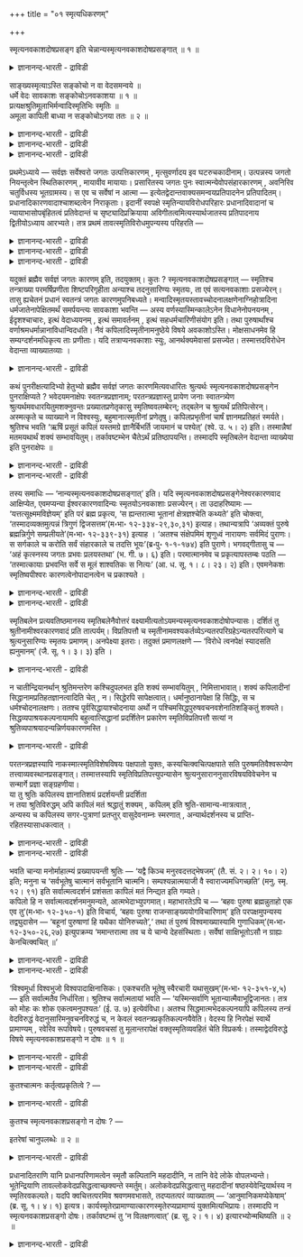 +++
title = "०१ स्मृत्यधिकरणम्"

+++

स्मृत्यनवकाशदोषप्रसङ्ग इति चेन्नान्यस्मृत्यनवकाशदोषप्रसङ्गात् ॥ १ ॥  
<details><summary>ज्ञानानन्द-भारती - द्राविडी</summary>

स्म्रुयऩवगासदो षप्रसङ्ग इदि सेन्नान्यस्म्रुदत्यऩवगासदोषप्रसङ्गात् ॥ १ ॥
</details>

साङ्ख्यस्मृत्याऽस्ति सङ्कोचो न वा वेदसमन्वये ॥  
धर्मे वेदः सावकाशः सङ्कोचोऽनवकाशया ॥ १ ॥  
प्रत्यक्षश्रुतिमूलाभिर्मन्वादिस्मृतिभिः स्मृतिः ॥  
अमूला कापिली बाध्या न सङ्कोचोऽनया ततः ॥ २ ॥  
<details><summary>ज्ञानानन्द-भारती - द्राविडी</summary>

--वैयासिक-न्यायमाला
</details>

<details><summary>ज्ञानानन्द-भारती - द्राविडी</summary>

वेदत्तिऩ् समऩ्वयत्तिऱ्कु (ऒत्तदीर्माऩत्तिऱ्कु) साङ्गियरिऩ् स्मिरुदियिऩाल् सङ्गोसम् (ऒडुक्कम्) उण्डा, अल्लदु किडैयादा? तर्म विषयत्तिल् वेदम् इडमुळ्ळ ताग इरुक्किऱदु वेऱु इडमिल्लाद साङ्गियस्मिरुदियिऩाल् (वेदत्तिऱ्कु) सङ्गोसम् उण्डु।
</details>

<details><summary>ज्ञानानन्द-भारती - द्राविडी</summary>

पिरत्यक्षमाऩ वेदत्तै आदारमागक् कॊण्डि रुक्कुम् मऩु मुदलाऩवर्गळिऩ् स्मिरुदिगळाल्, आदारमऱ्ऱ ताय् कबिलराल् सॊल्लप्पडुम् स्मिरुदि पादिक्कप्पट्ट तेयागुम्। आगैयाल् अदऩाल् (वेदत्तिऱ्कु) सङ्गोसम् किडैयादु।
</details>

प्रथमेऽध्याये — सर्वज्ञः सर्वेश्वरो जगतः उत्पत्तिकारणम् , मृत्सुवर्णादय इव घटरुचकादीनाम्। उत्पन्नस्य जगतो नियन्तृत्वेन स्थितिकारणम् , मायावीव मायायाः। प्रसारितस्य जगतः पुनः स्वात्मन्येवोपसंहारकारणम् , अवनिरिव चतुर्विधस्य भूतग्रामस्य। स एव च सर्वेषां न आत्मा — इत्येतद्वेदान्तवाक्यसमन्वयप्रतिपादनेन प्रतिपादितम्। प्रधानादिकारणवादाश्चाशब्दत्वेन निराकृताः। इदानीं स्वपक्षे स्मृतिन्यायविरोधपरिहारः प्रधानादिवादानां च न्यायाभासोपबृंहितत्वं प्रतिवेदान्तं च सृष्ट्यादिप्रक्रियाया अविगीतत्वमित्यस्यार्थजातस्य प्रतिपादनाय द्वितीयोऽध्याय आरभ्यते। तत्र प्रथमं तावत्स्मृतिविरोधमुपन्यस्य परिहरति —

<details><summary>ज्ञानानन्द-भारती - द्राविडी</summary>

(मुदलावदाऩ समन्वयात्यायत्तिल् सर्वजगत् तिऩ् उत्पत्ति, स्तिदि, लय, कारणम् पिरह्मम्। इदु अत्विदीयम्। सर्वात्मा ऎऩ्ऱु तीर्माऩित्तु ऎल्ला उबनिषत्तुक्कळुक्कुम् इन्द प्रह्मत्तिल् ताऩ् समन्वयम् (तात्पर्यम्) ऎऩ्ऱु कूऱप्पट्टदु। इन्द इरण्डावदाऩ अविरोदात् यायत्तिल्, समऩ्वयत्तिल् एऱ्पडुगिऱ विरोदत्तिऱ्कु परिहारम् कूऱप्पडुगिऱदु। इरण्डावदु अत्यायत्तिल् मुदलावदाऩ स्मिरुदि पादत्तिल् साङ्ग्यादि स्मिरुदिगळालुम् युक्तिगळालुम् एऱ्पडुम् विरोदत्तिऩ् परिहारमुम् इरण्डावदाऩ तर्क्क पादत्तिल् साङ्ग्यादि स्मिरुदिगळिल् तोष प्रदर्सऩमुम्, मूऩ्ऱावदाऩ वियत्पादत्तिल् आगासादि पूदङ्गळुक्कु उत्पत्ति कूऱुवदाल् सिरुष्टि सुरुदिगळुक् कुम् जीवात्म सुरुदिगळुक्कुम् विरोदमिल्लैयॆऩ्बदुम् नाऩ्गावदाऩ लिङ्गबादत्तिल् लिङ्गसरीर सुरुदिगळुक्कु विरोदमिल्लैयॆऩ्बदुम् निरूबणम् सॆय्यप्पडुगिऱदु। इदऩाल्दाऩ् इदऱ्कु अविरो तात्यायम् ऎऩ्ऱु पॆयर्। साङ्ग्यस्मिरुदि असेदऩमाऩ प्रदाऩत्तैक् कारण मागक् कूऱुगिऱदु। इदऱ्कु विरोदमाग सेदऩ कारणवा तत्तिल् उबनिषत्तुक्कळुक्कु तात्पर्यम् ऎऩ्ऱु तीर्माऩित् ताल् साङ्ग्य स्मिरुदिक्कु विषयमे इल्लाददाल् अप्रमाणमॆऩ्ऱु आगिविडुम्। वेदत्तुक्को तर्मत्तै उबदेसिप्पदिल् विषयम् किडैत्तुविडुगिऱदु। आगैयाल् निरवगासम् ऎऩ्बदाल् पिरबलमाऩ साङ्ग्य समिरुदियै यऩुसरित्तु उबनिषत्तिऱ्कु अर्त्तत्तै तीर्माऩिक्क वेण्डुम् ऎऩ्ऱु पूर्वबक्षम्।
</details>

<details><summary>ज्ञानानन्द-भारती - द्राविडी</summary>

पिरत्यक्ष सुरुदियै यऩुसरित्त मऩ्वादि स्मिरुदिगळुक्कु विरुत्तमाग इरुप्पदाल् निर्मूलमाऩ साङ्ग्य स्मिरुदि अप्रमाणम्। आगैयाल् साङ्ग्यस्मि रुदियै यऩुसरित्तु उबनिषदर्त्तत्तैत् तीर्माऩिप्पदु युक्तमल्ल साङ्ग्य स्मिरुदियाल् समऩ्वयत्तिऱ्कु विरोदम् तोषमागादु ऎऩ्ऱु सित्तान्दम्)।
</details>

<details><summary>ज्ञानानन्द-भारती - द्राविडी</summary>

मुदल् अत्यायत्तिल् सर्वक्ञरायुळ्ळ सर्वेसु वरऩ् कुडम्, नगै मुदलियवैगळुक्कु मण्, तङ्गम् मुदलियवै पोल जगत्तिऩ् उत्पत्तिक्कुक् कारणम्। मायैक्कु मायावि पोल् उत्पत्तियाऩ जगत्तिऩ् नियन्दा ऎऩ्ऱ मुऱैयिल् स्तिदिक्कुक् कारणम्। नाऩ्गुविद पिराणिगळिऩ् कूट्टत्तिऱ्कु पूमिबोल विस्तरिक्कप्पट्ट जगत्तु मऱुबडियुम् तऩ्ऩिडत्तिलेये लयमडैवदऱ्कुम् कारणम्। अवरे ताऩ् नम् ऎल्लोरुक्कुम् आत्मा ऎऩ्ऱ इदु उबनिषत् वाक्यङ्गळिऩ् ऒऱ्ऱुमैयै ऎडुत्तुक् काट्टुवदु मूलमाय् विवरिक्कप्पट्टदु। पिरदाऩम् मुदलाऩदैक् कारणमाय्च् चॊल्लुम् वादङ्गळुम् वेदसप्तमऱ्ऱदाय् इरुप्पदाल् निरागरिक्कप्पट्टऩ। इप्पॊऴुदु तऩ् पक्षत्तिल् स्मिरुदि, न्यायम् इवैगळाल् एऱ्पडुम् विरोदत्तिऱ्कुप् परिहारम्, पिरदाऩम् मुदलाऩ वादङ्गळुक्कु नियाय ‘आबासङ्ग ळालेये पलमुळ्ळ तऩ्मै, ऒव्वॊरु उबनिषत्तिलुम् सिरुष्टि मुदलियदैच् चॊल्वदिल् वित्यासमिल्लात् तऩ्मै आगिय इन्द विषय समूहत्तै ऎडुत्तुच् चॊल्वदऱ्काग इरण्डावदु अत्यायम् आरम्बिक्कप् पडुगिऱदु। अङ्गु मुदलावदाग, स्मिरुदि विरोदत्तैच् चॊल्लिप्परिहरिक्किऱार्:-
</details>

यदुक्तं ब्रह्मैव सर्वज्ञं जगतः कारणम् इति, तदयुक्तम्। कुतः ? स्मृत्यनवकाशदोषप्रसङ्गात् — स्मृतिश्च तन्त्राख्या परमर्षिप्रणीता शिष्टपरिगृहीता अन्याश्च तदनुसारिण्यः स्मृतयः, ता एवं सत्यनवकाशाः प्रसज्येरन्। तासु ह्यचेतनं प्रधानं स्वतन्त्रं जगतः कारणमुपनिबध्यते। मन्वादिस्मृतयस्तावच्चोदनालक्षणेनाग्निहोत्रादिना धर्मजातेनापेक्षितमर्थं समर्पयन्त्यः सावकाशा भवन्ति — अस्य वर्णस्यास्मिन्कालेऽनेन विधानेनोपनयनम् , ईदृशश्चाचारः, इत्थं वेदाध्ययनम् , इत्थं समावर्तनम् , इत्थं सहधर्मचारिणीसंयोग इति। तथा पुरुषार्थांश्च वर्णाश्रमधर्मान्नानाविधान्विदधति। नैवं कपिलादिस्मृतीनामनुष्ठेये विषये अवकाशोऽस्ति। मोक्षसाधनमेव हि सम्यग्दर्शनमधिकृत्य ताः प्रणीताः। यदि तत्राप्यनवकाशाः स्युः, आनर्थक्यमेवासां प्रसज्येत। तस्मात्तदविरोधेन वेदान्ता व्याख्यातव्याः ।

<details><summary>ज्ञानानन्द-भारती - द्राविडी</summary>

पूर्वबक्षम्: सर्वक्ञमाऩ पिरह्मम्दाऩ् जगत्तिऱ्कुक् कारणमॆऩ्ऱु ऎदु सॊल्लप्पट्टदो, अदु युक्तमिल्लै। एऩ्? स्मिरुदिक्कु इडमिल्लै ऎऩ्ऱ तोषमेऱ्पडुमाऩदाल्, तन्द्रम् ऎऩ्ऱु सॊल्लप्पडुम् स्मिरुदियो, उत्तमराऩ रिषियिऩाल् सॆय्यप्पट्टु सिष्टर्गळाल् एऱ्ऱुक्कॊळ्ळप् पट्टिरुक्किऱदु। अदैय ऩुसरित्तु मऱ्ऱ स्मिरुदिगळुम् इरुक्किऩ्ऱऩ। इव्विद मिरुन्दाल्, अवै इडमऱ्ऱवैगळाग एऱ्पट्टु विडुम्। अवैगळिलो असेदऩमाय् स्वदन्दिरमाय् उळ्ळ पिरदाऩम् जगत्तिऱ्कुक् कारणमॆऩ्ऱु सॊल्लप्पट्टि रुक्किऱदु। मऩु मुदलाऩ स्मिरुदिगळ्, कट्टळैयै लक्षणमायुळ्ळ अक्ऩिहोत्रम् मुदलाऩ तर्म समूहत्तिऩाल् अबेक्षिक्कप्पडुम् विषयत्तैक् कॊडुप्पदाल्, इडमुळ्ळवैगळायिरुक्किऩ्ऱऩ। इन्द वर्णत्तारुक्कु इन्द समयत्तिल् इन्द मुऱैप्पडि उबनयऩम्, इव्विदम् आसारम्। इव्विदम् वेदात्ययऩम्, इव्विदम् समावर्त्तऩम्, इव्विदम् कूड तर्मत्तै अऩुष्टिप्पवळुडऩ् सेर्क्कै, (विवाहम्) ऎऩ्ऱु। अप्पडिये पुरुषार्त्तङ्गळैयुम्, पलविदमाऩ वर्णा च्रम तर्मङ्गळैयुम् विदिक्किऩ्ऱऩ। इदु मादिरि कबिलर् मुदलाऩवर्गळुडैय स्मिरुदिगळुक्कु अऩुष्टिक्क वेण्डिय विषयत्तिल् इडमिल्लै। मोक्षत्तिऱ्कु सादऩमायुळ्ळ सम्यक् तरिसऩत्तैये (सरियाऩ ञाऩत्तैये) कुऱित्तु अवै एऱ्पट्टिरुक्किऩ्ऱऩ। अदिलुम्गूड अवैगळुक्कु पिरयोजऩमऱ्ऱ तऩ्मै यॆऩ्ऱे एऱ्पडुम्। आगैयाल् अवैगळुक्कु विरोदप्पडामल्, उबनिषत्तुक्कळ् वियाक्याऩम् सॆय्यप्पड वेण्डुम्।
</details>

कथं पुनरीक्षत्यादिभ्यो हेतुभ्यो ब्रह्मैव सर्वज्ञं जगतः कारणमित्यवधारितः श्रुत्यर्थः स्मृत्यनवकाशदोषप्रसङ्गेन पुनराक्षिप्यते ? भवेदयमनाक्षेपः स्वतन्त्रप्रज्ञानाम्; परतन्त्रप्रज्ञास्तु प्रायेण जनाः स्वातन्त्र्येण श्रुत्यर्थमवधारयितुमशक्नुवन्तः प्रख्यातप्रणेतृकासु स्मृतिष्ववलम्बेरन्; तद्बलेन च श्रुत्यर्थं प्रतिपित्सेरन्। अस्मत्कृते च व्याख्याने न विश्वस्युः, बहुमानात्स्मृतीनां प्रणेतृषु। कपिलप्रभृतीनां चार्षं ज्ञानमप्रतिहतं स्मर्यते। श्रुतिश्च भवति ‘ऋषिं प्रसूतं कपिलं यस्तमग्रे ज्ञानैर्बिभर्ति जायमानं च पश्येत्’ (श्वे. उ. ५। २) इति। तस्मान्नैषां मतमयथार्थं शक्यं सम्भावयितुम्। तर्कावष्टम्भेन चैतेऽर्थं प्रतिष्ठापयन्ति। तस्मादपि स्मृतिबलेन वेदान्ता व्याख्येया इति पुनराक्षेपः ॥

<details><summary>ज्ञानानन्द-भारती - द्राविडी</summary>

‘पार्प्पदु' मुदलाऩ कारणङ्गळाल्, सर्वक्ञ माऩ पिरह्मम्दाऩ् जगत्तिऩ् कारणमॆऩ्ऱु तीर्माऩिक् कप्पट्टिरुक्किऱ सुरुदियिऩ् तात्पर्यम्, मऱुबडियुम् स्मिरुदिक्कु इडमिल्लामल् पोय् विडुमेयॆऩ्ऱ तोषम् एऱ्पडुवदाल्, ऎप्पडि आक्षेबिक्कप्पडुगिऱदु? स्वदन्द्रमायुळ्ळ अऱिवुळ्ळ वर्गळुक्कु इन्द आक्षेबणै एऱ्पडादुदाऩ्। आऩाल् जऩङ्गळ् अनेगमाय् परदन्द्रमाऩ अऱिवैये उडैयवर्गळाग (पिऱर् सॊल्वदैक् केट्टु अऱिबवर्गळाग) इरुन्दु कॊण्डु, सुरुदियिऩ् तात्पर्यत्तै स्वदन्द्रमाग (ताऩागवे) तीर्माऩम् सॆय्दुगॊळ्ळ सक्तियऱ्ऱ वर्गळाग, पिरसित्तमाऩ किरन्द कर्त्ताक्कळैयुडैय स्मिरुदिगळिल् पिडिमाऩ मुळ्ळवर्गळाग आगलाम्। अदऩ् पलत्तैक्कॊण्डु वेदत्तिऩ् तात्पर्यत्तै अऱिय विरुम्बलाम्। । स्मिरुदिगळैच् चॆय्दवर्गळिडमुळ्ळ वॆगुमाऩत् तिऩाल्, नाम् सॆय्युम् वियाक्याऩत्तिल् नम्बिक्कै इल्लामल् इरुक्कलाम्।
</details>

<details><summary>ज्ञानानन्द-भारती - द्राविडी</summary>

कबिलर् मुदलाऩवर्गळुडैय आर्षमाऩ (रिषिगळुक्कुरिय) ञाऩम् तडैयऱ्ऱदॆऩ्ऱु स्मरिक्कप् पडुगिऱदु। ‘ऎवर् आदियिल् उण्डाऩ कबिलमहरिषियै वॆळिप्पडुत्तिऩारो, (ऎवर्) पिऱन्द कबिलरै ञाऩङ्गळाल् वळर्त्तारो (सर्वक्ञरागच् चॆय्दारो) अन्द ईसुवरऩैप् पार्क्क वेण्डुम्’ (सुवेदा ५-२) ऎऩ्ऱु सुरुदियुमिरुक्किऱदु। आगैयाल् इवर्गळुडैय मदम् वास्तवमिल्लैयॆऩ्ऱु निऩैक्कमुडियादु। इवर्गळ् तर्क्क पलत्तैक्कॊण्डुम् विषबत्तै स्ताबिक्किऱार्गळ्। आगैयालुम् स्मिरुदियिऩ् पलत्तै वैत्तुक्कॊण्डु, उब निषत्तुक्कळ् वियाक्याऩम् सॆय्यप्पडवेण्डियवै ऎऩ्ऱु मऱुबडियुम् आक्षेबम्।
</details>

तस्य समाधिः — ‘नान्यस्मृत्यनवकाशदोषप्रसङ्गात्’ इति। यदि स्मृत्यनवकाशदोषप्रसङ्गेनेश्वरकारणवाद आक्षिप्येत, एवमप्यन्या ईश्वरकारणवादिन्यः स्मृतयोऽनवकाशाः प्रसज्येरन्। ता उदाहरिष्यामः — ‘यत्तत्सूक्ष्ममविज्ञेयम्’ इति परं ब्रह्म प्रकृत्य, ‘स ह्यन्तरात्मा भूतानां क्षेत्रज्ञश्चेति कथ्यते’ इति चोक्त्वा, ‘तस्मादव्यक्तमुत्पन्नं त्रिगुणं द्विजसत्तम’(म॰भा॰ १२-३३४-२९,३०,३१) इत्याह। तथान्यत्रापि ‘अव्यक्तं पुरुषे ब्रह्मन्निर्गुणे सम्प्रलीयते’(म॰भा॰ १२-३३९-३१) इत्याह । ‘अतश्च संक्षेपमिमं शृणुध्वं नारायणः सर्वमिदं पुराणः। स सर्गकाले च करोति सर्वं संहारकाले च तदत्ति भूयः’(ब्र॰पु॰ १-१-१७४) इति पुराणे। भगवद्गीतासु च — ‘अहं कृत्स्नस्य जगतः प्रभवः प्रलयस्तथा’ (भ. गी. ७। ६) इति। परमात्मानमेव च प्रकृत्यापस्तम्बः पठति — ‘तस्मात्कायाः प्रभवन्ति सर्वे स मूलं शाश्वतिकः स नित्यः’ (आ. ध. सू. १। ८। २३। २) इति। एवमनेकशः स्मृतिष्वपीश्वरः कारणत्वेनोपादानत्वेन च प्रकाश्यते ।

<details><summary>ज्ञानानन्द-भारती - द्राविडी</summary>

सित्तान्दम्: अदऱ्कु समादाऩम्: 'इल्लै, मऱ्ऱ स्मिरुदिक्कु इडमिल्लैयॆऩ्ऱ तोषम् एऱ्पडुमाऩ तिऩाल्' ऎऩ्ऱु कबिलादि स्मिरुदिगळुक्कु इडमिल्लै यॆऩ्ऱ तोषम् एऱ्पडुमॆऩ्बदाल्, ईसुवरऩ्दाऩ् कारणमॆऩ्ऱ वादम् आक्षेबिक्कप् पडुमाऩाल्, इप्पडिये ईसुवरऩैक् कारणमाय्च् चॊल्लुगिऱ मऱ्ऱ स्मिरुदिगळ् इडमऱ्ऱवैगळाग एऱ्पट्टुविडुम्। अवऱ्ऱै ऎडुत्तुच् चॊल्गिऱोम्।
</details>

<details><summary>ज्ञानानन्द-भारती - द्राविडी</summary>

‘ऎन्द अदु सूक्ष्ममाय् अऱियत्तगाददाय्' ऎऩ्ऱु परप्रह्मत्तैक् कुऱित्तु, 'अवरे पूदङ्गळुक्कुळ्ळे उळ्ळ आत्मा, क्षेत्रक्ञऩॆऩ्ऱुम् सॊल्लप्पडुगिऱार्' ऎऩ्ऱु सॊल्लिविट्टु, 'अवरिडमिरुन्दु मुक्कुणमुळ्ळ अव्यक्तम् एऱ्पट्टदु। हे! पिराह्मण सिरेष्टरे' ऎऩ्गिऱदु। अप्पडिये वेऱु इडत्तिलुम्, ‘हे पिराह्मणरे! अव्यक्तम् निर्क्कुणमाऩ पिरह्मत्तिल् लयिक्किऱदु' ऎऩ्गिऱदु। 'आगैयाल् इन्द सुरुक्कमाऩ उबदेसत्तैक् केळुङ्गळ्। इदॆल्लाम् पुराणराऩ नारायणर् अवर् सिरुष्टि कालत्तिल् ऎल्लावऱ्ऱैयुम् उण्डु पण्णुगिऱार्, सम्हार कालत्तिल् अदै मऱुबडियुम् सम्हरिक्किऱार्' ऎऩ्ऱु पुराणत्तिल् इरुक्किऱदु। 'नाऩ् ऎल्ला जगत्तिऱ्कुम् उत्पत्तिक्कुम् लयत्तिऱ्कुम् कारणम्' ऎऩ्ऱु पगवत्कीदैयिल् (अत् ७, सु।६)। परमात्मावैये कुऱित्तु आबस्तम्बरुम् सॊल्गिऱार्। 'अवरिडयिरुन्दु ऎल्ला सरीरङ्गळुम् एऱ्पडुगिऩ्ऱऩ। अवर् मूलम् अवर् ऎप्पॊऴुदुम् ऒरे मादिरियाय् नित्यमायिरुप्पवर् ऎऩ्ऱु (त।सू १-८-२३-२) इव्वाऱु पलविदमाग स्मिरुदिगळिलुम्, ईसुवरऩ् कारणमागवुम्, उबादाऩमागवुम् विळक्कप्पट्टिरुक्किऱार्।
</details>

स्मृतिबलेन प्रत्यवतिष्ठमानस्य स्मृतिबलेनैवोत्तरं वक्ष्यामीत्यतोऽयमन्यस्मृत्यनवकाशदोषोपन्यासः। दर्शितं तु श्रुतीनामीश्वरकारणवादं प्रति तात्पर्यम्। विप्रतिपत्तौ च स्मृतीनामवश्यकर्तव्येऽन्यतरपरिग्रहेऽन्यतरपरित्यागे च श्रुत्यनुसारिण्यः स्मृतयः प्रमाणम्। अनपेक्ष्या इतराः। तदुक्तं प्रमाणलक्षणे — ‘विरोधे त्वनपेक्षं स्यादसति ह्यनुमानम्’ (जै. सू. १। ३। ३) इति ।

<details><summary>ज्ञानानन्द-भारती - द्राविडी</summary>

स्मिरुदियिऩ् पलत्तैक्कॊण्डु आक्षेषबिक्किऱ \\वऩुक्कु स्मिरुदियिऩ् पलत्तैक्कॊण्डे पदिल् सॊल्गिऱेऩॆऩ्ऱु इन्द मऱ्ऱ स्मिरुदिक्कु इडमऱ्ऱ तोषमॆऩ्ऱु ऎडुत्तुक्काट्टिऩदु। सुरुदिगळुक्को ईसुवरऩैक् कारणमाय्च् चॊल्वदिल्दाऩ् तात्पर्य मॆऩ्ऱु काट्टप्पट्टुविट्टदु। स्मिरुदिगळुक्कुळ् वित्यासमिरुन्दु, एदेऩुमॊऩ्ऱै ऎडुत्तुक्कॊळ्ळ वेण्डुम्। मऱ्ऱदै विट्टुविडवेण्डुमॆऩ्ऱु अवसियमेऱ्पडुम्बोदु, सुरुदियै अऩुसरित्तुळ्ळ स्मिरुदिगळ्दाऩ् पिरमाणम्; मऱ्ऱवै अबेक्षिक्कत् तक्कवैयल्ल। अव्विषयम् पिरमाण लक्षणत्तिल् ‘विरोदमिरुन्दालो, अबेक्षिक्कत्तक्कदिल्लै, इल्लै याऩाल् (सुरुदियिरुक्कुमॆऩ्ऱु) अऩुमाऩम् सॆय्यलाम्' (जैमिनि। १-३-३) ऎऩ्ऱु सॊल्लप् पट्टिरुक्किऱदु।
</details>

न चातीन्द्रियानर्थान् श्रुतिमन्तरेण कश्चिदुपलभत इति शक्यं सम्भावयितुम् , निमित्ताभावात्। शक्यं कपिलादीनां सिद्धानामप्रतिहतज्ञानत्वादिति चेत् , न। सिद्धेरपि सापेक्षत्वात्। धर्मानुष्ठानापेक्षा हि सिद्धिः, स च धर्मश्चोदनालक्षणः। ततश्च पूर्वसिद्धायाश्चोदनाया अर्थो न पश्चिमसिद्धपुरुषवचनवशेनातिशङ्कितुं शक्यते। सिद्धव्यपाश्रयकल्पनायामपि बहुत्वात्सिद्धानां प्रदर्शितेन प्रकारेण स्मृतिविप्रतिपत्तौ सत्यां न श्रुतिव्यपाश्रयादन्यन्निर्णयकारणमस्ति ।

<details><summary>ज्ञानानन्द-भारती - द्राविडी</summary>

मेलुम् इन्दिरियङ्गळुक्कु ऎट्टाद विषयङ्गळै सुरुदियऩ्ऩियिल् यारुम् अऱिगिऱारॆऩ्ऱॆण्ण मुडियादु, निमित्तमिल्ला तदिऩाल् कबिलर् मुदलाऩ सित्तर्गळुक्कु तडैबडाद ञाऩमिरुप्पदाल् मुडियु मॆऩ्ऱाल्, सरियल्ल, सित्तियुम् वेऱॊऩ्ऱै अबेक्षित्ते एऱ्पडुवदाल् तर्मानुष्टाऩत्तै अबेक्षिक्किऱदल्लवा सित्ति, अन्द तर्ममो (वेदत्तिऩ्) कट्टळैयै लक्षणमायुडैयदु। आगैयाल् मुऩ्ऩालेये इरुन्दु वरुगिऱ कट्टळैयिऩ् अर्त्तम् पिऩ्ऩाल् सित्तराग आगुम् पुरुषऩुडैय वसऩबलत्तिऩाल् एऱ्पडुगिऱदॆऩ्ऱु आसङ्गिक्क मुडियादु। ‘सित्तर्गळै आसरयित्तदॆऩ्ऱु कल्बऩै सॆय्दालुम् कूड सित्तर्गळ् अनेगमिरुप्पदिऩाल्, मुऩ् ऎडुत्तुक्काट्टिऩ पिरगारम्, स्मिरुदिगळुक्कुऩ् वित्तियास मिरुक्कुमेयाऩाल्, सुरुदियैत् तऴुवियिरुप्पदैत् तविर निर्णयम् सॆय्वदऱ्कु वेऱु कारणम् किडैयादु।
</details>

परतन्त्रप्रज्ञस्यापि नाकस्मात्स्मृतिविशेषविषयः पक्षपातो युक्तः, कस्यचित्क्वचित्पक्षपाते सति पुरुषमतिवैश्वरूप्येण तत्त्वाव्यवस्थानप्रसङ्गात्। तस्मात्तस्यापि स्मृतिविप्रतिपत्त्युपन्यासेन श्रुत्यनुसाराननुसारविषयविवेचनेन च सन्मार्गे प्रज्ञा सङ्ग्रहणीया।  
या तु श्रुतिः कपिलस्य ज्ञानातिशयं प्रदर्शयन्ती प्रदर्शिता  
न तया श्रुतिविरुद्धम् अपि कापिलं मतं श्रद्धातुं शक्यम् , कपिलम् इति श्रुति-सामान्य-मात्रत्वात् ,  
अन्यस्य च कपिलस्य सगर-पुत्राणां प्रतप्तुर् वासुदेवनाम्नः स्मरणात् , अन्यार्थदर्शनस्य च प्राप्ति-रहितस्यासाधकत्वात् ।

<details><summary>ज्ञानानन्द-भारती - द्राविडी</summary>

परदन्दिरमाऩ पुत्तियुळ्ळवऩुक्कुम्, कारण मिल्लामल् कुऱिप्पिट्ट स्मिरुदि विषयमाग पक्षबाद मेऱ्पड न्यायमिल्लै। ऒरुवऩुक्कु ओरिडत्तिल् पक्षबाद मिरुक्कुमेयाऩाल् पुरुषर्गळुडैय पुत्ति पलविदमा यिरुप्पदाल्, तत्वत्तिल् वियवस्तै इल्लै ऎऩ्ऱे एऱ्पडुमाऩदिऩाल्। आगैयाल् अवऩ् विषयत्तिलुम् कूड स्मिरुदिगळुक्कुळ् इरुक्कुम् वित्यासत्तै ऎडुत्तुक्काट्टि, च्रुदियै अऩुसरित्तदु, अऩुसरिक्काददु ऎऩ्ऱु विषयङ्गळैप् पिरित्तुक्काट्टि अवऩ् पुत्तियै नल्ल मार्क्कत्तिल् कॊण्डुवर वेण्डियदु।
</details>

<details><summary>ज्ञानानन्द-भारती - द्राविडी</summary>

कबिलरुडैय ञाऩप्पॆरुक्कैक् काट्टुव तऱ्काग ऎन्द सुरुदि काट्टप्पट्टदो, अदऩाल् कबिलरुडैय मदम् सुरुदिक्कु विरोदमायिरुन्दालुम् नम्ब वेण्डुमॆऩ्बदु सात्यमिल्लै। कबिलर् ऎऩ्ऱु पॊदुवागप् पॆयर् मात्तिरमिरुप्पदाल् सगर पुत्तिरर् कळै ऎरित्त वासुदेवरॆऩ्ऱु पॆयरुडैय वेऱॊरु कबिलरुम् स्मरिक्कप्पट्टिरुप्पदाल्। मेलुम् वेऱु विषयत्तैक् काट्टुम् वाक्यत्तिऱ्कु, पिराप्तियऱ्ऱदै सादिक्कुम् तऩ्मै किडैयाददाल्।
</details>

भवति चान्या मनोर्माहात्म्यं प्रख्यापयन्ती श्रुतिः — ‘यद्वै किञ्च मनुरवदत्तद्भेषजम्’ (तै. सं. २। २। १०। २) इति; मनुना च ‘सर्वभूतेषु चात्मानं सर्वभूतानि चात्मनि। सम्पश्यन्नात्मयाजी वै स्वाराज्यमधिगच्छति’ (मनु. स्मृ. १२। ९१) इति सर्वात्मत्वदर्शनं प्रशंसता कापिलं मतं निन्द्यत इति गम्यते।  
कपिलो हि न सर्वात्मत्वदर्शनमनुमन्यते, आत्मभेदाभ्युपगमात्। महाभारतेऽपि च — ‘बहवः पुरुषा ब्रह्मन्नुताहो एक एव तु’(म॰भा॰ १२-३५०-१) इति विचार्य, ‘बहवः पुरुषा राजन्साङ्ख्ययोगविचारिणाम्’ इति परपक्षमुपन्यस्य तद्व्युदासेन — ‘बहूनां पुरुषाणां हि यथैका योनिरुच्यते’,‘ तथा तं पुरुषं विश्वमाख्यास्यामि गुणाधिकम्’(म॰भा॰ १२-३५०-२६,२७) इत्युपक्रम्य ‘ममान्तरात्मा तव च ये चान्ये देहसंस्थिताः। सर्वेषां साक्षिभूतोऽसौ न ग्राह्यः केनचित्क्वचित् ॥’

<details><summary>ज्ञानानन्द-भारती - द्राविडी</summary>

मऩुविऩुडैय माहात्मियत्तैक्काट्टुगिऱ वेऱु सुरुदियुम् इरुक्किऱदु। 'मनु ऎऩ्ऩ सॊल्लुगिऱारो, अदु मरुन्दु’ (तै।सम्हिदै २-२-१०-२) ऎऩ्ऱु। 'ऎल्लाप् पिराणिगळिडत्तिलुम् आत्मावैयुम्, आत्माविऩिडत्तिल् ऎल्लाप् पिराणिगळैयुम् पार्क्किऱवऩ्, आत्मावैये यजिक्किऱवऩ्, स्वाराज्यत्तैयडैगिऱाऩ्' (मऩु। १२-९१) ऎऩ्ऱु ऎल्लाम् आत्मावॆऩ्ऱु पार्प्पदै स्तुदिक्किऱ मऩुवाल् कबिलरुडैय मदम् निन्दिक्कप् पडुगिऱदॆऩ्ऱु तॆरिगिऱदु, कबिलरो ऎल्लाम् आत्मा वॆऩ्ऱु पार्प्पदै ऒप्पुक्कॊळ्वदिल्लै, आत्माक्क ळुक्कुळ् पेदत्तै ऒप्पुक्कॊळ्वदाल्।
</details>

<details><summary>ज्ञानानन्द-भारती - द्राविडी</summary>

महाबारदत्तिलुम्गूड, 'हे! पिरह्मऩ्, पुरुषर्गळ् पलवा अल्लदु ऒरुवर्दाऩा? ऎऩ्ऱु विसारित्तु 'हे राजऩ्! साङ्ग्यम्, योगम् इवैगळै विसारिप्पवर्गळुक्कु पुरुषर्गळ् पल' ऎऩ्बदै सॊल्लि विट्टु अदऱ्कु माऱाग पलबुरुषर्गळुक्कु कारणम् ऒऩ्ऱेयॆऩ्बदु ऎप्पडि सॊल्लप्पडुगिऱदो, अप्पडि ऎल्लामायुम् कुणङ्गळुक्कु मेलुळ्ळवरायु मिरुक्कुम् अन्दप् पुरुषरैच् चॊल्गिऱेऩ्' ऎऩ्ऱु आरम्बित्तु ‘ऎऩक्कुम् उऩक्कुम् उळ्ळेयुळ्ळ आत्मा, वेऱॆव रॆल्लाम् तेहत्तिलिरुक्किऱार्गळो, अवर्गळुक् कॆल्लाम् साक्षियाय् इरुप्पवर् अवर्; ऎदिऩालुम् ऎप्पॊऴुदुम् अऱियप्पडक्कूडियवरिल्लै;
</details>

‘विश्वमूर्धा विश्वभुजो विश्वपादाक्षिनासिकः। एकश्चरति भूतेषु स्वैरचारी यथासुखम्’(म॰भा॰ १२-३५१-४,५) — इति सर्वात्मतैव निर्धारिता। श्रुतिश्च सर्वात्मतायां भवति — ‘यस्मिन्सर्वाणि भूतान्यात्मैवाभूद्विजानतः। तत्र को मोहः कः शोक एकत्वमनुपश्यतः’ (ई. उ. ७) इत्येवंविधा। अतश्च सिद्धमात्मभेदकल्पनयापि कपिलस्य तन्त्रं वेदविरुद्धं वेदानुसारिमनुवचनविरुद्धं च, न केवलं स्वतन्त्रप्रकृतिकल्पनयैवेति। वेदस्य हि निरपेक्षं स्वार्थे प्रामाण्यम् , रवेरिव रूपविषये। पुरुषवचसां तु मूलान्तरापेक्षं वक्तृस्मृतिव्यवहितं चेति विप्रकर्षः। तस्माद्वेदविरुद्धे विषये स्मृत्यनवकाशप्रसङ्गो न दोषः ॥ १ ॥

<details><summary>ज्ञानानन्द-भारती - द्राविडी</summary>

पल सिरसुळ्ळवर्, पल पुजमुळ्ळवर् पल काल्, कण्, मूक्कु उळ्ळवर् ऎल्लाप् पिराणिगळिलुम् ऒरुवराग वेयिरुन्दु, ऎल्लामऱिन्दु स्वदन्दिरराग तऩ् इष्टप्पडि सञ्जरित्तुक्कॊण्डु सुगमायिरुन्दु वरुगिऱार्' ऎऩ्ऱु ऎल्लाम् आत्मा ऎऩ्बदे तीर्माऩिक्कप्पट्टिरुक्किऱदु। ऎल्लाम् आत्मावॆऩ्ऱ विषयत्तिल् 'ऎन्द निलैयिल् ऎल्लाप् पिराणिगळुम् आत्मावागवे' आयिऱ्ऱो इदै अऱिगिऱवऩुक्कु ऒऩ्ऱायिरुक्कुत् तऩ्मैयैप् पार्क्किऱवऩुक्कु मोहम् एदु सोगम् एदु' (ईसा। ७) ऎऩ्ऱ इदु पोऩ्ऱ सुरुदियुमिरुक्किऱदु।
</details>

<details><summary>ज्ञानानन्द-भारती - द्राविडी</summary>

इदिऩालुम् आत्माक्कळुक्कुळ् पेदत्तैक् कल्बऩै सॆय्वदालुम् कबिलरुडैय तन्द्रम् वेदत्तिऱ्कु विरोदमाऩदु। वेदत्तै अऩुसरिक्किऱ मऩुविऩ् वसऩत्तिऱ्कुम् विरोदम् स्वदन्दिरमागप् पिरगिरुदियैक् कल्बऩै सॆय्वदाल् मात्तिर मिल्लैयॆऩ्ऱु एऱ्पट्टुविट्टदु। वेदत्तिऱ्को तऩ् विषयत्तिल् ऎदैयुम् अबेक्षिक्कामल् पिरामाण्यम्, सूर्यऩुक्कु रूब विषयत्तिऱ्पोल मऩिदर्गळुडैय वाक्किऱ्को (पिरामाण्यम्) वेऱु मूलत्तैय पेक्षित्तु एऱ्पडुगिऱदु। सॊल्लुगिऱवर्गळ् स्मिरुदि (ञाबगम्) मत्तियिलिरुप्पदाल् तळ्ळि विलगि यिरुप्पदा येऱ्पडुगिऱदु। आगैयाल् वेदत्तिऱ्कु विरोदमा यिरुक्किऱ विषयसम्बन्दमाऩ स्मिरुदिक्कु इडमिल्लै यॆऩ्ऱु एऱ्पडुमेयॆऩ्ऱ तोषमिल्लै।
</details>

कुतश्चात्मनः कर्तृत्वप्रकृतित्वे ? —

<details><summary>ज्ञानानन्द-भारती - द्राविडी</summary>

इऩ्ऩमुम् ऎदिऩाल् आत्माविऱ्कु सॆय्युम् तऩ्मैयुम् पिरगिरुदित् तऩ्मैयुम्?
</details>

कुतश्च स्मृत्यनवकाशप्रसङ्गो न दोषः ? —

इतरेषां चानुपलब्धेः ॥ २ ॥  

<details><summary>ज्ञानानन्द-भारती - द्राविडी</summary>

இன்னும் எதனால் ஸ்மிருதிக்கு இடமில்லை யென்று ஏற்படுவது தோஷமில்லை? எனில் :-

इतरेषां चानुपलब्धेः ॥ २ ॥  
</details>

प्रधानादितराणि यानि प्रधानपरिणामत्वेन स्मृतौ कल्पितानि महदादीनि, न तानि वेदे लोके वोपलभ्यन्ते। भूतेन्द्रियाणि तावल्लोकवेदप्रसिद्धत्वाच्छक्यन्ते स्मर्तुम्। अलोकवेदप्रसिद्धत्वात्तु महदादीनां षष्ठस्येवेन्द्रियार्थस्य न स्मृतिरवकल्पते। यदपि क्वचित्तत्परमिव श्रवणमवभासते, तदप्यतत्परं व्याख्यातम् — ‘आनुमानिकमप्येकेषाम्’ (ब्र. सू. १। ४। १) इत्यत्र। कार्यस्मृतेरप्रामाण्यात्कारणस्मृतेरप्यप्रामाण्यं युक्तमित्यभिप्रायः। तस्मादपि न स्मृत्यनवकाशप्रसङ्गो दोषः। तर्कावष्टम्भं तु ‘न विलक्षणत्वात्’ (ब्र. सू. २। १। ४) इत्यारभ्योन्मथिष्यति ॥ २ ॥

<details><summary>ज्ञानानन्द-भारती - द्राविडी</summary>

पिरदाऩत्तैत्तविर मऱ्ऱवैगळ् अदावदु पिरदाऩत्तिऩ् परिणाममाग स्मिरुदियिल् कल्बिक्कप् पट्टिरुक्किऱ महत् मुदलाऩवै ऎवैयो, अवैगळ् वेदत्तिलो, उलगत्तिलो काणप्पडविल्लै। पूदङ्गळ् इन्दिरियङ्गळ् इवै उलगत्तिलुम्, वेदत्तिलुम् पिरसित् तमायिरुप्पदाल् स्मरिक्कमुडियुम्; उलगत्तिलुम्, वेदत् तिलुम् पिरसित्तमिल्लाददाल् महत् मुदलाऩवैग ळुक्कु आऱावदु इन्दिरिय विषयत्तुक्कुप्पोल स्मिरुदि पॊरुन्दादु। सिलविडङ्गळिल् अवैगळिल् (महत् मुदलिय वैगळिल्) तात्परियमुळ्ळदु पोल सॊल्लप्पट्टदाग ऎदु तोऩ्ऱुगिऱदो अदुवुम् अन्द तात्परियमुळ्ळ तल्लवॆऩ्ऱु। 'आऩुमाऩिगम् सिलरुक्कु' (सूत्रम् १-४-१) ऎऩ्ऱविडत्तिल् वियाक्याऩम् सॆय्यप्पट्टुविट्टदु। कारियमाऩ महदादिगळै सॊल्लुम् स्मिरुदिक्कु पिरामाण्यमिल्लाददिऩाल्, कारणमाऩ पिरदाऩत्तै सॊल्लुम् स्मिरुदिक्कुम् पिरामाण्यमिल्लैयॆऩ्बदु उसिदमॆऩ्ऱु अबिप्पिरायम् आगैयिऩालुम् स्मिरुदिक्कु इडमिल्लामल् पोवदु ऎऩ्ऱ तोषमिल्लै। तर्क्कबलत्तिऩाल् सॊल्लप्पडु वदैयो 'इल्लै विलक्षणमाऩदाल्' (सूत्र २-१-४) ऎऩ्ऱु आरम्बित्तु कण्डिक्कप्पोगिऱार्।
</details>

